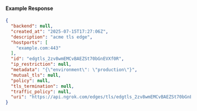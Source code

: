 <!-- Code generated for API Clients. DO NOT EDIT. -->

#### Example Response

```json
{
  "backend": null,
  "created_at": "2025-07-15T17:27:06Z",
  "description": "acme tls edge",
  "hostports": [
    "example.com:443"
  ],
  "id": "edgtls_2zv8wmEMCvBAEZSt70bGnEVXf0R",
  "ip_restriction": null,
  "metadata": "{\"environment\": \"production\"}",
  "mutual_tls": null,
  "policy": null,
  "tls_termination": null,
  "traffic_policy": null,
  "uri": "https://api.ngrok.com/edges/tls/edgtls_2zv8wmEMCvBAEZSt70bGnEVXf0R"
}
```
